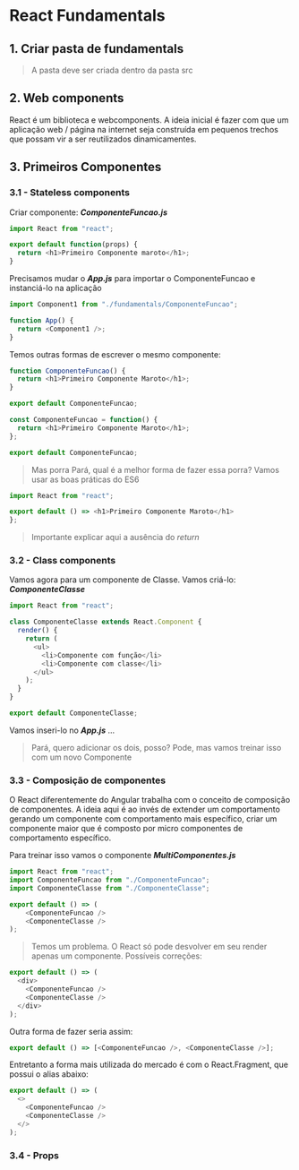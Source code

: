 # React Fundamentals

## 1. Criar pasta de fundamentals

> A pasta deve ser criada dentro da pasta src

## 2. Web components

React é um biblioteca e webcomponents. A ideia inicial é fazer com que um aplicação web / página na internet seja construída em pequenos trechos que possam vir a ser reutilizados dinamicamentes.

## 3. Primeiros Componentes

### 3.1 - Stateless components

Criar componente: **_ComponenteFuncao.js_**

```javascript
import React from "react";

export default function(props) {
  return <h1>Primeiro Componente maroto</h1>;
}
```

Precisamos mudar o **_App.js_** para importar o ComponenteFuncao e instanciá-lo na aplicação

```javascript
import Component1 from "./fundamentals/ComponenteFuncao";

function App() {
  return <Component1 />;
}
```

Temos outras formas de escrever o mesmo componente:

```javascript
function ComponenteFuncao() {
  return <h1>Primeiro Componente Maroto</h1>;
}

export default ComponenteFuncao;
```

```javascript
const ComponenteFuncao = function() {
  return <h1>Primeiro Componente Maroto</h1>;
};

export default ComponenteFuncao;
```

> Mas porra Pará, qual é a melhor forma de fazer essa porra? Vamos usar as boas práticas do ES6

```javascript
import React from "react";

export default () => <h1>Primeiro Componente Maroto</h1>
};
```

> Importante explicar aqui a ausência do _return_

### 3.2 - Class components

Vamos agora para um componente de Classe. Vamos criá-lo: **_ComponenteClasse_**

```javascript
import React from "react";

class ComponenteClasse extends React.Component {
  render() {
    return (
      <ul>
        <li>Componente com função</li>
        <li>Componente com classe</li>
      </ul>
    );
  }
}

export default ComponenteClasse;
```

Vamos inseri-lo no **_App.js_** ...

> Pará, quero adicionar os dois, posso? Pode, mas vamos treinar isso com um novo
> Componente

### 3.3 - Composição de componentes

O React diferentemente do Angular trabalha com o conceito de composição de componentes. A ideia aqui é ao invés de extender um comportamento gerando um componente com comportamento mais específico, criar um componente maior que é composto por micro componentes de comportamento específico.

Para treinar isso vamos o componente **_MultiComponentes.js_**

```javascript
import React from "react";
import ComponenteFuncao from "./ComponenteFuncao";
import ComponenteClasse from "./ComponenteClasse";

export default () => (
    <ComponenteFuncao />
    <ComponenteClasse />
);
```

> Temos um problema. O React só pode desvolver em seu render apenas um componente. Possíveis correções:

```javascript
export default () => (
  <div>
    <ComponenteFuncao />
    <ComponenteClasse />
  </div>
);
```

Outra forma de fazer seria assim:

```javascript
export default () => [<ComponenteFuncao />, <ComponenteClasse />];
```

Entretanto a forma mais utilizada do mercado é com o React.Fragment, que possui o alias abaixo:

```javascript
export default () => (
  <>
    <ComponenteFuncao />
    <ComponenteClasse />
  </>
);
```

### 3.4 - Props
